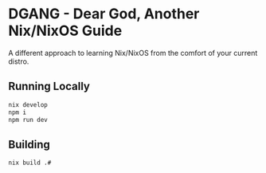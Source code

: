 # DGANG - Dear God, Another Nix/NixOS Guide

A different approach to learning Nix/NixOS from the comfort of your current distro.

## Running Locally

```sh
nix develop
npm i
npm run dev
```

## Building

```sh
nix build .#
```
